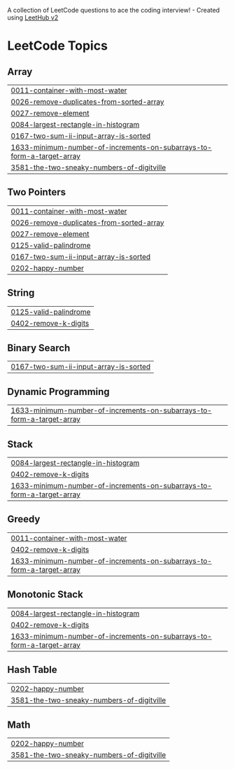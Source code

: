 A collection of LeetCode questions to ace the coding interview! - Created using [LeetHub v2](https://github.com/arunbhardwaj/LeetHub-2.0)
<!---LeetCode Topics Start-->
# LeetCode Topics
## Array
|  |
| ------- |
| [0011-container-with-most-water](https://github.com/HRSH455/DSA_prac/tree/master/0011-container-with-most-water) |
| [0026-remove-duplicates-from-sorted-array](https://github.com/HRSH455/DSA_prac/tree/master/0026-remove-duplicates-from-sorted-array) |
| [0027-remove-element](https://github.com/HRSH455/DSA_prac/tree/master/0027-remove-element) |
| [0084-largest-rectangle-in-histogram](https://github.com/HRSH455/DSA_prac/tree/master/0084-largest-rectangle-in-histogram) |
| [0167-two-sum-ii-input-array-is-sorted](https://github.com/HRSH455/DSA_prac/tree/master/0167-two-sum-ii-input-array-is-sorted) |
| [1633-minimum-number-of-increments-on-subarrays-to-form-a-target-array](https://github.com/HRSH455/DSA_prac/tree/master/1633-minimum-number-of-increments-on-subarrays-to-form-a-target-array) |
| [3581-the-two-sneaky-numbers-of-digitville](https://github.com/HRSH455/DSA_prac/tree/master/3581-the-two-sneaky-numbers-of-digitville) |
## Two Pointers
|  |
| ------- |
| [0011-container-with-most-water](https://github.com/HRSH455/DSA_prac/tree/master/0011-container-with-most-water) |
| [0026-remove-duplicates-from-sorted-array](https://github.com/HRSH455/DSA_prac/tree/master/0026-remove-duplicates-from-sorted-array) |
| [0027-remove-element](https://github.com/HRSH455/DSA_prac/tree/master/0027-remove-element) |
| [0125-valid-palindrome](https://github.com/HRSH455/DSA_prac/tree/master/0125-valid-palindrome) |
| [0167-two-sum-ii-input-array-is-sorted](https://github.com/HRSH455/DSA_prac/tree/master/0167-two-sum-ii-input-array-is-sorted) |
| [0202-happy-number](https://github.com/HRSH455/DSA_prac/tree/master/0202-happy-number) |
## String
|  |
| ------- |
| [0125-valid-palindrome](https://github.com/HRSH455/DSA_prac/tree/master/0125-valid-palindrome) |
| [0402-remove-k-digits](https://github.com/HRSH455/DSA_prac/tree/master/0402-remove-k-digits) |
## Binary Search
|  |
| ------- |
| [0167-two-sum-ii-input-array-is-sorted](https://github.com/HRSH455/DSA_prac/tree/master/0167-two-sum-ii-input-array-is-sorted) |
## Dynamic Programming
|  |
| ------- |
| [1633-minimum-number-of-increments-on-subarrays-to-form-a-target-array](https://github.com/HRSH455/DSA_prac/tree/master/1633-minimum-number-of-increments-on-subarrays-to-form-a-target-array) |
## Stack
|  |
| ------- |
| [0084-largest-rectangle-in-histogram](https://github.com/HRSH455/DSA_prac/tree/master/0084-largest-rectangle-in-histogram) |
| [0402-remove-k-digits](https://github.com/HRSH455/DSA_prac/tree/master/0402-remove-k-digits) |
| [1633-minimum-number-of-increments-on-subarrays-to-form-a-target-array](https://github.com/HRSH455/DSA_prac/tree/master/1633-minimum-number-of-increments-on-subarrays-to-form-a-target-array) |
## Greedy
|  |
| ------- |
| [0011-container-with-most-water](https://github.com/HRSH455/DSA_prac/tree/master/0011-container-with-most-water) |
| [0402-remove-k-digits](https://github.com/HRSH455/DSA_prac/tree/master/0402-remove-k-digits) |
| [1633-minimum-number-of-increments-on-subarrays-to-form-a-target-array](https://github.com/HRSH455/DSA_prac/tree/master/1633-minimum-number-of-increments-on-subarrays-to-form-a-target-array) |
## Monotonic Stack
|  |
| ------- |
| [0084-largest-rectangle-in-histogram](https://github.com/HRSH455/DSA_prac/tree/master/0084-largest-rectangle-in-histogram) |
| [0402-remove-k-digits](https://github.com/HRSH455/DSA_prac/tree/master/0402-remove-k-digits) |
| [1633-minimum-number-of-increments-on-subarrays-to-form-a-target-array](https://github.com/HRSH455/DSA_prac/tree/master/1633-minimum-number-of-increments-on-subarrays-to-form-a-target-array) |
## Hash Table
|  |
| ------- |
| [0202-happy-number](https://github.com/HRSH455/DSA_prac/tree/master/0202-happy-number) |
| [3581-the-two-sneaky-numbers-of-digitville](https://github.com/HRSH455/DSA_prac/tree/master/3581-the-two-sneaky-numbers-of-digitville) |
## Math
|  |
| ------- |
| [0202-happy-number](https://github.com/HRSH455/DSA_prac/tree/master/0202-happy-number) |
| [3581-the-two-sneaky-numbers-of-digitville](https://github.com/HRSH455/DSA_prac/tree/master/3581-the-two-sneaky-numbers-of-digitville) |
<!---LeetCode Topics End-->
